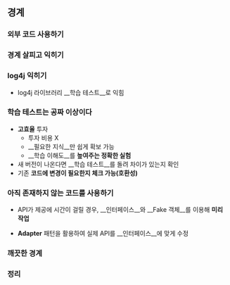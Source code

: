 ## 경계

### 외부 코드 사용하기

### 경계 살피고 익히기

### log4j 익히기

- log4j 라이브러리 __학습 테스트__로 익힘

### 학습 테스트는 공짜 이상이다

- __고효율__ 투자
  - 투자 비용 X
  - __필요한 지식__만 쉽게 확보 가능
  - __학습 이해도__를 __높여주는 정확한 실험__
- 새 버전이 나온다면 __학습 테스트__를 돌려 차이가 있는지 확인
- 기존 __코드에 변경이 필요한지 체크 가능(호환성)__

### 아직 존재하지 않는 코드를 사용하기

- API가 제공에 시간이 걸릴 경우, __인터페이스__와 __Fake 객체__를 이용해 __미리 작업__


- __Adapter__ 패턴을 활용하여 실제 API를 __인터페이스__에 맞게 수정

### 깨끗한 경계

### 정리